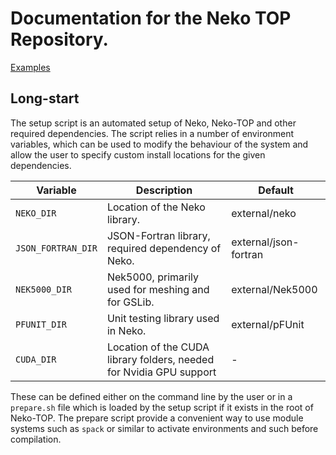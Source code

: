 # Documentation for the Neko TOP Repository.

[Examples](./examples.md)


## Long-start

The setup script is an automated setup of Neko, Neko-TOP and other required
dependencies. The script relies in a number of environment variables, which can
be used to modify the behaviour of the system and allow the user to specify
custom install locations for the given dependencies.

| Variable           | Description                                                         | Default               |
| ------------------ | ------------------------------------------------------------------- | --------------------- |
| `NEKO_DIR`         | Location of the Neko library.                                       | external/neko         |
| `JSON_FORTRAN_DIR` | JSON-Fortran library, required dependency of Neko.                  | external/json-fortran |
| `NEK5000_DIR`      | Nek5000, primarily used for meshing and for GSLib.                  | external/Nek5000      |
| `PFUNIT_DIR`       | Unit testing library used in Neko.                                  | external/pFUnit       |
| `CUDA_DIR`         | Location of the CUDA library folders, needed for Nvidia GPU support | -                     |

These can be defined either on the command line by the user or in a `prepare.sh`
file which is loaded by the setup script if it exists in the root of Neko-TOP.
The prepare script provide a convenient way to use module systems such as
`spack` or similar to activate environments and such before compilation.
